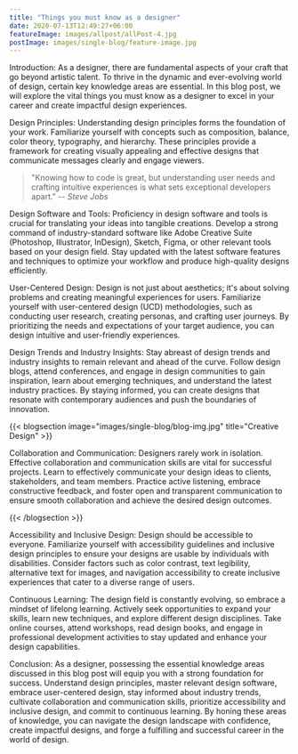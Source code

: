 ```yaml
---
title: "Things you must know as a designer"
date: 2020-07-13T12:49:27+06:00
featureImage: images/allpost/allPost-4.jpg
postImage: images/single-blog/feature-image.jpg
---
```


Introduction:
As a designer, there are fundamental aspects of your craft that go beyond artistic talent. To thrive in the dynamic and ever-evolving world of design, certain key knowledge areas are essential. In this blog post, we will explore the vital things you must know as a designer to excel in your career and create impactful design experiences.

Design Principles:
Understanding design principles forms the foundation of your work. Familiarize yourself with concepts such as composition, balance, color theory, typography, and hierarchy. These principles provide a framework for creating visually appealing and effective designs that communicate messages clearly and engage viewers.

> "Knowing how to code is great, but understanding user needs and crafting intuitive experiences is what sets exceptional developers apart."
> -- <cite>Steve Jobs</cite>

Design Software and Tools:
Proficiency in design software and tools is crucial for translating your ideas into tangible creations. Develop a strong command of industry-standard software like Adobe Creative Suite (Photoshop, Illustrator, InDesign), Sketch, Figma, or other relevant tools based on your design field. Stay updated with the latest software features and techniques to optimize your workflow and produce high-quality designs efficiently.

User-Centered Design:
Design is not just about aesthetics; it's about solving problems and creating meaningful experiences for users. Familiarize yourself with user-centered design (UCD) methodologies, such as conducting user research, creating personas, and crafting user journeys. By prioritizing the needs and expectations of your target audience, you can design intuitive and user-friendly experiences.

Design Trends and Industry Insights:
Stay abreast of design trends and industry insights to remain relevant and ahead of the curve. Follow design blogs, attend conferences, and engage in design communities to gain inspiration, learn about emerging techniques, and understand the latest industry practices. By staying informed, you can create designs that resonate with contemporary audiences and push the boundaries of innovation.

{{< blogsection image="images/single-blog/blog-img.jpg" title="Creative Design" >}}

Collaboration and Communication:
Designers rarely work in isolation. Effective collaboration and communication skills are vital for successful projects. Learn to effectively communicate your design ideas to clients, stakeholders, and team members. Practice active listening, embrace constructive feedback, and foster open and transparent communication to ensure smooth collaboration and achieve the desired design outcomes.

{{< /blogsection >}}

Accessibility and Inclusive Design:
Design should be accessible to everyone. Familiarize yourself with accessibility guidelines and inclusive design principles to ensure your designs are usable by individuals with disabilities. Consider factors such as color contrast, text legibility, alternative text for images, and navigation accessibility to create inclusive experiences that cater to a diverse range of users.

Continuous Learning:
The design field is constantly evolving, so embrace a mindset of lifelong learning. Actively seek opportunities to expand your skills, learn new techniques, and explore different design disciplines. Take online courses, attend workshops, read design books, and engage in professional development activities to stay updated and enhance your design capabilities.

Conclusion:
As a designer, possessing the essential knowledge areas discussed in this blog post will equip you with a strong foundation for success. Understand design principles, master relevant design software, embrace user-centered design, stay informed about industry trends, cultivate collaboration and communication skills, prioritize accessibility and inclusive design, and commit to continuous learning. By honing these areas of knowledge, you can navigate the design landscape with confidence, create impactful designs, and forge a fulfilling and successful career in the world of design.
